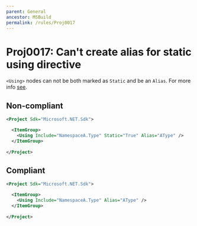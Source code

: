 ```yaml
---
parent: General
ancestor: MSBuild
permalink: /rules/Proj0017
---
```


# Proj0017: Can't create alias for static using directive
`<Using>` nodes can not be both marked as `Static` and be an `Alias`.
For more info
[see](https://learn.microsoft.com/dotnet/csharp/language-reference/compiler-messages/using-directive-errors?f1url=%3FappId%3Droslyn%26k%3Dk(CS8085)#restrictions-on-using-aliases).

## Non-compliant
``` xml
<Project Sdk="Microsoft.NET.Sdk">

  <ItemGroup>
    <Using Include="NamespaceA.Type" Static="True" Alias="AType" />
  </ItemGroup>
  
</Project>
```

## Compliant
``` xml
<Project Sdk="Microsoft.NET.Sdk">

  <ItemGroup>
    <Using Include="NamespaceA.Type" Alias="AType" />
  </ItemGroup>
  
</Project>
```
